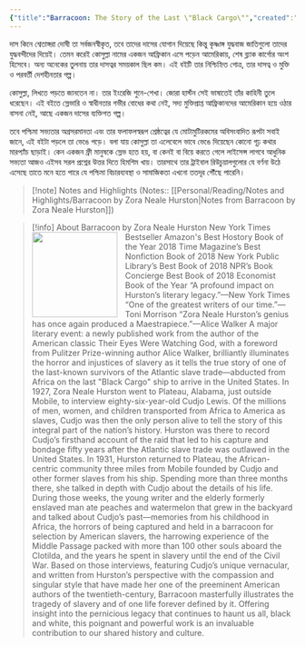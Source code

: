 ```yaml
---
{"title":"Barracoon: The Story of the Last \"Black Cargo\"","created":"2018-05-12T00:00:00+06:00","updated":"2023-07-11T11:29:34+06:00","read_count":1,"authors":["Zora Neale Hurston","Cudjo Lewis"],"isbn10":60921706,"rating":5,"reviewed":true,"log":[{"status":"Read","timestamp":"2019-02-04T00:00:00+06:00"},{"status":"To Read","timestamp":"2018-05-12T00:00:00+06:00"}],"tags":["african","anthropology"],"status":"Read","dg-publish":true,"dg-note-icon":2,"dg-metatags":{"og:image":"https://images-na.ssl-images-amazon.com/images/S/compressed.photo.goodreads.com/books/1524663392i/2590136.jpg"},"cover":"https://images-na.ssl-images-amazon.com/images/S/compressed.photo.goodreads.com/books/1524663392i/2590136.jpg","dg-path":"Reading/Books/Read/Barracoon by Zora Neale Hurston.md","permalink":"/reading/books/read/barracoon-by-zora-neale-hurston/","metatags":{"og:image":"https://images-na.ssl-images-amazon.com/images/S/compressed.photo.goodreads.com/books/1524663392i/2590136.jpg"},"dgPassFrontmatter":true,"noteIcon":2}
---
```


দাস কিনে শ্বেতাঙ্গরা দোষী তা সর্বজনস্বীকৃত, তবে তাদের দাসের যোগান দিয়েছে কিন্তু কৃষ্ণাঙ্গ যুদ্ধবাজ জাতিগুলো তাদের যুদ্ধবন্দীদের দিয়েই। তেমন করেই কোসুল্লা নামের একজন আফ্রিকান এসে পড়েন আমেরিকায়, শেষ ব্ল্যাক কার্গোর অংশ হিসেবে। অন্য অনেকের তুলনায় তার দাসত্বর সময়কাল ছিল কম। এই বইটি তার নিশ্চিহ্নিত গোত্র, তার দাসত্ব ও মুক্তি ও পরবর্তী দেশহীনতার গল্প।  
  
কোসুল্লা, লিখতে পড়তে জানতেন না। তার ইংরেজি শুনে-শেখা। জোরা হার্স্টন সেই ভাষাতেই তাঁর কাহিনী তুলে ধরেছেন। এই বইতে স্লেভারি ও স্বাধীনতার গভীর বোধের কথা নেই, সদ্য মুক্তিপ্রাপ্ত আফ্রিকানদের আমেরিকান হয়ে ওঠার বাসনা নেই, আছে একজন দাসের ব্যক্তিগত গল্প।  
  
তবে পশ্চিমা সভ্যতার অগ্রসরমানতা এবং তার ফলাফলস্বরূপ শ্রেষ্ঠত্বের যে মোটামুটিরকমের অবিসংবাদিত রূপটা সবাই জানে, এই বইটা পড়লে তা ভেঙে পড়ে। বলা যায় কোসুল্লা তা এলেবেলে ভাবে ভেঙে দিয়েছেন কোনো গূঢ় কথার মারপ্যাঁচ ছাড়াই। কেন একজন ফ্রী মানুষকে স্লেভ হতে হয়, বা কেনই বা বিয়ে করতে গেলে লাইসেন্স লাগবে আধুনিক সভ্যতা আজও এইসব সরল প্রশ্নের উত্তর দিতে হিমশিম খায়। তারসাথে তার ট্রাইবাল রিউচুয়ালগুলোর যে বর্ণনা উঠে এসেছে তাতে মনে হতে পারে যে পশ্চিমা বিচারব্যবস্থা ও সামাজিকতা এখনো ততদূর পৌঁছে পারেনি।

> [!note] Notes and Highlights
> (Notes:: [[Personal/Reading/Notes and Highlights/Barracoon by Zora Neale Hurston\|Notes from Barracoon by Zora Neale Hurston]])

> [!info] About Barracoon by Zora Neale Hurston
> <img src="https://images-na.ssl-images-amazon.com/images/S/compressed.photo.goodreads.com/books/1524663392i/2590136.jpg" style="float: left; width: 150px; height: auto; margin-right: 1em;" /> New York Times Bestseller Amazon's Best Hostory Book of the Year 2018 Time Magazine’s Best Nonfiction Book of 2018 New York Public Library’s Best Book of 2018 NPR’s Book Concierge Best Book of 2018 Economist Book of the Year “A profound impact on Hurston’s literary legacy.”—New York Times “One of the greatest writers of our time.”—Toni Morrison “Zora Neale Hurston’s genius has once again produced a Maestrapiece.”—Alice Walker A major literary event: a newly published work from the author of the American classic Their Eyes Were Watching God, with a foreword from Pulitzer Prize-winning author Alice Walker, brilliantly illuminates the horror and injustices of slavery as it tells the true story of one of the last-known survivors of the Atlantic slave trade—abducted from Africa on the last "Black Cargo" ship to arrive in the United States. In 1927, Zora Neale Hurston went to Plateau, Alabama, just outside Mobile, to interview eighty-six-year-old Cudjo Lewis. Of the millions of men, women, and children transported from Africa to America as slaves, Cudjo was then the only person alive to tell the story of this integral part of the nation’s history. Hurston was there to record Cudjo’s firsthand account of the raid that led to his capture and bondage fifty years after the Atlantic slave trade was outlawed in the United States. In 1931, Hurston returned to Plateau, the African-centric community three miles from Mobile founded by Cudjo and other former slaves from his ship. Spending more than three months there, she talked in depth with Cudjo about the details of his life. During those weeks, the young writer and the elderly formerly enslaved man ate peaches and watermelon that grew in the backyard and talked about Cudjo’s past—memories from his childhood in Africa, the horrors of being captured and held in a barracoon for selection by American slavers, the harrowing experience of the Middle Passage packed with more than 100 other souls aboard the Clotilda, and the years he spent in slavery until the end of the Civil War. Based on those interviews, featuring Cudjo’s unique vernacular, and written from Hurston’s perspective with the compassion and singular style that have made her one of the preeminent American authors of the twentieth-century, Barracoon masterfully illustrates the tragedy of slavery and of one life forever defined by it. Offering insight into the pernicious legacy that continues to haunt us all, black and white, this poignant and powerful work is an invaluable contribution to our shared history and culture.
